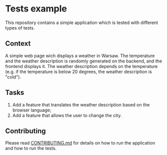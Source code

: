 # Tests example

This repository contains a simple application which is tested with different types of tests.

## Context

A simple web page wich displays a weather in Warsaw.
The temperature and the weather description is randomly generated on the backend, and the frontend displays it.
The weather description depends on the temperature (e.g. if the temperature is below 20 degrees, the weather description is "cold").

## Tasks

1. Add a feature that translates the weather description based on the browser language;
2. Add a feature that allows the user to change the city.

## Contributing

Please read [CONTRIBUTING.md](CONTRIBUTING.md) for details on how to run the application and how to run the tests.
